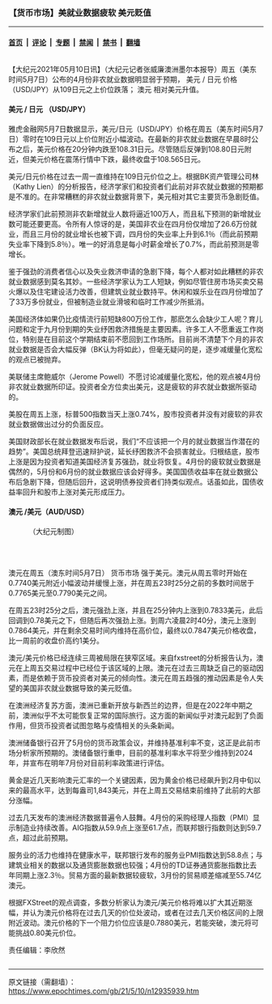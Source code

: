 ### 【货币市场】美就业数据疲软 美元贬值

---

#### [首页](../../../..?n12935939) &nbsp;|&nbsp; [评论](../../../../../epoch-comment?n12935939) &nbsp;|&nbsp; [专题](../../../../../epoch-special?n12935939) &nbsp;|&nbsp; [禁闻](../../../../../epoch-news?n12935939) &nbsp;|&nbsp; [禁书](../../../../../books?n12935939) &nbsp;|&nbsp; [翻墙](https://github.com/gfw-breaker/nogfw/blob/master/README.md?n12935939)


<div class="column" id="artbody" itemprop="articleBody">
 <!-- article content begin -->
 <p>
  【大纪元2021年05月10日讯】（大纪元记者张威廉澳洲墨尔本报导）周五（美东时间5月7日）公布的4月份非农就业数据明显弱于预期，
  <ok href="https://www.epochtimes.com/gb/tag/%E7%BE%8E%E5%85%83.html">
   美元
  </ok>
  /
  <ok href="https://www.epochtimes.com/gb/tag/%E6%97%A5%E5%85%83.html">
   日元
  </ok>
  价格（USD/JPY）从109日元之上价位跌落；
  <ok href="https://www.epochtimes.com/gb/tag/%E6%BE%B3%E5%85%83.html">
   澳元
  </ok>
  相对美元升值。
 </p>
 <h4>
  <ok href="https://www.epochtimes.com/gb/tag/%E7%BE%8E%E5%85%83.html">
   美元
  </ok>
  /
  <ok href="https://www.epochtimes.com/gb/tag/%E6%97%A5%E5%85%83.html">
   日元
  </ok>
  （USD/JPY）
 </h4>
 <p>
  雅虎金融网5月7日数据显示，美元/日元（USD/JPY）价格在周五（美东时间5月7日）零时在109日元以上价位附近小幅波动。在最新的非农就业数据在早晨8时公布之后，美元价格在20分钟内跌至108.31日元。尽管随后反弹到108.80日元附近，但美元价格在震荡行情中下跌，最终收盘于108.565日元。
 </p>
 <p>
  美元/日元价格在过去一周一直维持在109日元价位之上。根据BK资产管理公司林（Kathy Lien）的分析报告，经济学家们和投资者们此前对非农就业数据的预期都是不准的。在非常糟糕的非农就业数据背景下，美元相对其它主要货币急剧贬值。
 </p>
 <p>
  经济学家们此前预测非农新增就业人数将逼近100万人，而且私下预测的新增就业数可能还要更高。令所有人惊讶的是，美国非农业在四月份仅增加了26.6万份就业，而且三月份的就业增长也被下调，四月份的失业率上升到6.1％（而此前预期失业率下降到5.8％）。唯一的好消息是每小时薪金增长了0.7%，而此前预测是零增长。
 </p>
 <p>
  鉴于强劲的消费者信心以及失业救济申请的急剧下降，每个人都对如此糟糕的非农就业数据感到莫名其妙。一些经济学家认为工人短缺，例如尽管住房市场买卖交易火爆以及住宅建设活力改善，但建筑业就业数持平。休闲和娱乐业在四月份增加了了33万多份就业，但被制造业就业滑坡和临时工作减少所抵消。
 </p>
 <p>
  美国经济体如果仍比疫情流行前短缺800万份工作，那麽怎么会缺少工人呢？育儿问题和定于九月份到期的失业纾困救济措施是主要因素。许多工人不愿重返工作岗位，特别是在目前这个学期结束前不愿回到工作场所。目前尚不清楚下个月的非农就业数据是否会大幅反弹（BK认为将如此），但毫无疑问的是，逐步减缓量化宽松的观点已被抛弃。
 </p>
 <p>
  美联储主席鲍威尔（Jerome Powell）不愿讨论减缓量化宽松，他的观点被4月份非农就业数据所印证。投资者全方位卖出美元，这是疲软的非农就业数据所驱动的。
 </p>
 <p>
  美股在周五上涨，标普500指数当天上涨0.74%，股市投资者并没有对疲软的非农就业数据做出过分的负面反应。
 </p>
 <p>
  美国财政部长在就业数据发布后说，我们“不应该把一个月的就业数据当作潜在的趋势”。美国总统拜登迅速辩护说，延长纾困救济不会损害就业。归根结底，股市上涨是因为投资者知道美国经济复苏强劲，就业将恢复。4月份的疲软就业数据是偶然的，5月份和6月份的就业数据应该会好得多。美国国债收益率在就业数据公布后急剧下降，但随后回升，这说明债券投资者们持类似观点。话虽如此，国债收益率回升和股市上涨对美元形成压力。
 </p>
 <h4>
  <ok href="https://www.epochtimes.com/gb/tag/%E6%BE%B3%E5%85%83.html">
   澳元
  </ok>
  /美元（AUD/USD）
 </h4>
 <figure aria-describedby="caption-attachment-12935983" class="wp-caption aligncenter" id="attachment_12935983" style="width: 600px">
  <ok href="https://i.epochtimes.com/assets/uploads/2021/05/id12935983-dollars.jpg" target="_blank">
   <img alt="" class="size-large wp-image-12935983" src="https://i.epochtimes.com/assets/uploads/2021/05/id12935983-dollars-600x348.jpg"/>
  </ok>
  <br/><figcaption class="wp-caption-text" id="caption-attachment-12935983">
   （大纪元制图）
  </figcaption><br/>
 </figure><br/>
 <p>
  澳元在周五（澳东时间5月7日）
  <ok href="https://www.epochtimes.com/gb/tag/%E8%B4%A7%E5%B8%81%E5%B8%82%E5%9C%BA.html">
   货币市场
  </ok>
  强于美元。澳元从周五零时开始在0.7740美元附近小幅波动并缓慢上涨，并在周五23时25分之前的多数时间居于0.7765美元至0.7790美元之间。
 </p>
 <p>
  在周五23时25分之后，澳元强劲上涨，并且在25分钟内上涨到0.7833美元，此后回调到0.78美元之下，但随后再次强劲上涨。到周六凌晨2时40分，澳元上涨到0.7864美元，并在剩余交易时间内维持在高价位，最终以0.7847美元价格收盘，比一周前的收盘价高约1美分。
 </p>
 <p>
  澳元/美元价格已经连续三周被局限在狭窄区域。来自fxstreet的分析报告认为，澳元在上周五交易过程中已经位于该区域的上限。澳元在过去三周缺乏自己的驱动因素，而是依赖于货币投资者对美元的倾向性。澳元在周五趋强的推动因素是令人失望的美国非农就业数据导致的美元贬值。
 </p>
 <p>
  在澳洲经济复苏方面，澳洲已重新开放与新西兰的边界，但是在2022年中期之前，澳洲似乎不太可能恢复正常的国际旅行。这方面的新闻似乎对澳元起到了负面作用，但货币投资者试图忽略与疫情相关的头条新闻。
 </p>
 <p>
  澳洲储备银行召开了5月份的货币政策会议，并维持基准利率不变，这正是此前市场分析家所预期的。澳储备银行重申，目前的基准利率水平将至少维持到2024年，并宣布在明年7月份对目前利率政策进行评估。
 </p>
 <p>
  黄金是近几天影响澳元汇率的一个关键因素，因为黄金价格已经飙升到2月中旬以来的最高水平，达到每盎司1,843美元，并在上周五交易结束前维持了此前的大部分涨幅。
 </p>
 <p>
  过去几天发布的澳洲经济数据普遍令人鼓舞。4月份的采购经理人指数（PMI）显示制造业持续改善。AIG指数从59.9点上涨至61.7点，而联邦银行指数则达到59.7点，超过此前预期。
 </p>
 <p>
  服务业的活力也维持在健康水平，联邦银行发布的服务业PMI指数达到58.8点；与建筑业相关的数据以及通货膨胀数据也较强；4月份的TD证券通货膨胀指数比去年同期上涨2.3％。贸易方面的最新数据较疲软，3月份的贸易顺差缩减至55.74亿澳元。
 </p>
 <p>
  根据FXStreet的观点调查，多数分析家认为澳元/美元价格将难以扩大其近期涨幅，并认为澳元价格将在过去几天的价位处波动，或者在过去几天价格区间的上限附近波动。澳元价格的下一个阻力价位应该是0.7880美元，若能突破，澳元将可能挑战0.80美元价位。
 </p>
 <p>
  责任编辑：李欣然
 </p>
 <!-- article content end -->
</div>


---

原文链接（需翻墙）：https://www.epochtimes.com/gb/21/5/10/n12935939.htm